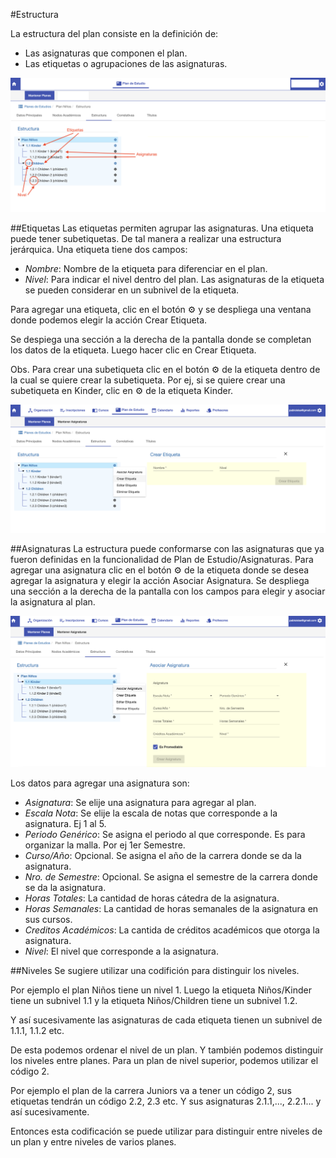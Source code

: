 #Estructura

La estructura del plan consiste en la definición de:

 - Las asignaturas que componen el plan.
 - Las etiquetas o agrupaciones de las asignaturas.

![estructura_del_plan](img/estructura_del_plan.png)

##Etiquetas
Las etiquetas permiten agrupar las asignaturas.
Una etiqueta puede tener subetiquetas. De tal manera a realizar una estructura jerárquica.
Una etiqueta tiene dos campos:

- *Nombre*: Nombre de la etiqueta para diferenciar en el plan.
- *Nivel*: Para indicar el nivel dentro del plan. Las asignaturas de la etiqueta se pueden
considerar en un subnivel de la etiqueta.

Para agregar una etiqueta, clic en el botón ⚙️ y se despliega una ventana donde
podemos elegir la acción Crear Etiqueta. 

Se despiega una sección a la derecha de la pantalla
donde se completan los datos de la etiqueta. Luego hacer clic en Crear Etiqueta.

Obs. Para crear una subetiqueta clic en el botón ⚙ de la etiqueta dentro de la cual se
quiere crear la subetiqueta. Por ej, si se quiere crear una subetiqueta en Kinder, clic en
⚙️ de la etiqueta Kinder.

![Crear Etiqueta](img/crear_etiqueta.png)

##Asignaturas
La estructura puede conformarse con las asignaturas que ya fueron definidas en la funcionalidad
de Plan de Estudio/Asignaturas.
Para agregar una asignatura clic en el botón ⚙️ de la etiqueta donde
se desea agregar la asignatura y elegir la acción Asociar Asignatura. Se despliega una
sección a la derecha de la pantalla con los campos para elegir y asociar la asignatura al plan.

![Asociar Asignatura](img/asociar_asignatura.png)

Los datos para agregar una asignatura son:

- *Asignatura*: Se elije una asignatura para agregar al plan.
- *Escala Nota*: Se elije la escala de notas que corresponde a la asignatura. Ej 1 al 5.
- *Periodo Genérico*: Se asigna el periodo al que corresponde. Es para organizar la malla. Por ej 1er Semestre.
- *Curso/Año*: Opcional. Se asigna el año de la carrera donde se da la asignatura.
- *Nro. de Semestre*: Opcional. Se asigna el semestre de la carrera donde se da la asignatura.
- *Horas Totales*: La cantidad de horas cátedra de la asignatura.
- *Horas Semanales*: La cantidad de horas semanales de la asignatura en sus cursos.
- *Creditos Académicos*: La cantida de créditos académicos que otorga la asignatura.
- *Nivel*: El nivel que corresponde a la asignatura.

##Niveles
Se sugiere utilizar una codifición para distinguir los niveles.

Por ejemplo el plan Niños tiene un nivel 1.
Luego la etiqueta Niños/Kinder tiene un subnivel 1.1 y la etiqueta Niños/Children tiene un subnivel
1.2.

Y así sucesivamente las asignaturas de cada etiqueta tienen un subnivel de 1.1.1, 1.1.2 etc. 

De esta podemos ordenar el nivel de un plan. Y también podemos distinguir los niveles entre planes.
Para un plan de nivel superior, podemos utilizar el código 2.


Por ejemplo el plan de la carrera Juniors va a tener un código 2, sus etiquetas tendrán un código
2.2, 2.3 etc. Y sus asignaturas 2.1.1,..., 2.2.1... y así sucesivamente.

Entonces esta codificación se puede utilizar para distinguir entre niveles de un plan y entre
niveles de varios planes.